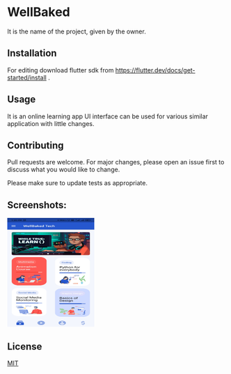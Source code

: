 # WellBaked

It is the name of the project, given by the owner.

## Installation

For editing download flutter sdk from https://flutter.dev/docs/get-started/install .

## Usage
It is an online learning app UI interface can be used for various similar application with little changes.



## Contributing
Pull requests are welcome. For major changes, please open an issue first to discuss what you would like to change.

Please make sure to update tests as appropriate.

## Screenshots:
<img src="https://github.com/RonyPixel/Flutter-App/blob/master/assets/images/home.jpg" width="200" height="250">

## License
[MIT](https://choosealicense.com/licenses/mit/)

